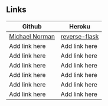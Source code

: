 ## Links

| Github            | Heroku            |
|-------------------|-------------------|
| [Michael Norman](https://github.com/mlnorman/python-devtest)  | [reverse-flask](http://reverse-flask.herokuapp.com/)     |
| Add link here     | Add link here     |
| Add link here     | Add link here     |
| Add link here     | Add link here     |
| Add link here     | Add link here     |
| Add link here     | Add link here     |
| Add link here     | Add link here     |
